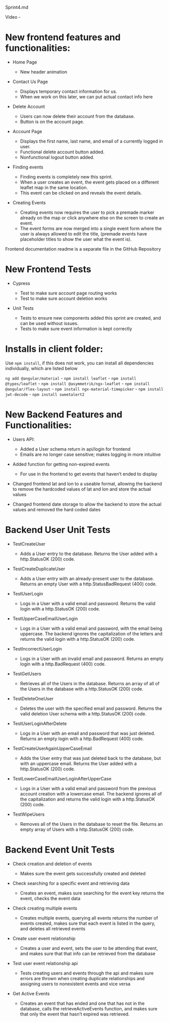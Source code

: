 Sprint4.md

Video -

# New frontend features and functionalities:
- Home Page
	- New header animation
 - Contact Us Page
    - Displays temporary contact information for us.
    - When we work on this later, we can put actual contact info here
    
- Delete Account
    - Users can now delete their account from the database.
    - Button is on the account page.

-   Account Page
    - Displays the first name, last name, and email of a currently logged in user.
    - Functional delete account button added.
    - Nonfunctional logout button added.
    

-   Finding events
    - Finding events is completely new this sprint.
	- When a user creates an event, the event gets placed on a different leaflet 	   map in the same location.
    - This event can be clicked on and reveals the event details.
    

-   Creating Events
    - Creating events now requires the user to pick a premade marker already on the map or click anywhere else on the screen to create an event.
    - The event forms are now merged into a single event form where the user is always allowed to edit the title, (premade events have placeholder titles to show the user what the event is).
    

  Frontend documentation readme is a separate file in the GitHub Repository

  

# New Frontend Tests

-   Cypress
    -  Test to make sure account page routing works
    -   Test to make sure account deletion works
    
-   Unit Tests
    -   Tests to ensure new components added this sprint are created, and can be used without issues.
    -   Tests to make sure event information is kept correctly
    

# Installs in client folder:

Use `npm install`, if this does not work, you can install all dependencies individually, which are listed below

`ng add @angular/material` - `npm install leaflet` - `npm install @types/leaflet` - `npm install @asymmetrik/ngx-leaflet` - `npm install @angular/flex-layout` - `npm install ngx-material-timepicker` - `npm install jwt-decode` - `npm install sweetalert2`

# New Backend Features and Functionalities:

-   Users API:
    -   Added a User schema return in api/login for frontend
    -   Emails are no longer case sensitive; makes logging in more intuitive
    
-   Added function for getting non-expired events
    -   For use in the frontend to get events that haven’t ended to display
    
-   Changed frontend lat and lon to a useable format, allowing the backend to remove the hardcoded values of lat and lon and store the actual values
    
-   Changed frontend date storage to allow the backend to store the actual values and removed the hard coded dates

# Backend User Unit Tests

-   TestCreateUser
    -   Adds a User entry to the database. Returns the User added with a http.StatusOK (200) code.
    
-   TestCreateDuplicateUser
    -   Adds a User entry with an already-present user to the database. Returns an empty User with a http.StatusBadRequest (400) code.
    
-   TestUserLogin
    -   Logs in a User with a valid email and password. Returns the valid login with a http.StatusOK (200) code.
    
-   TestUpperCaseEmailUserLogin
    -   Logs in a User with a valid email and password, with the email being uppercase. The backend ignores the capitalization of the letters and returns the valid login with a http.StatusOK (200) code.
    
-   TestIncorrectUserLogin
    -   Logs in a User with an invalid email and password. Returns an empty login with a http.BadRequest (400) code.
    
-   TestGetUsers
    -   Retrieves all of the Users in the database. Returns an array of all of the Users in the database with a http.StatusOK (200) code.
    
-   TestDeleteOneUser
    -   Deletes the user with the specified email and password. Returns the valid deletion User schema with a http.StatusOK (200) code.
    
-   TestUserLoginAfterDelete
    -   Logs in a User with an email and password that was just deleted. Returns an empty login with a http.BadRequest (400) code.
    
-   TestCreateUserAgainUpperCaseEmail
    -   Adds the User entry that was just deleted back to the database, but with an uppercase email. Returns the User added with a http.StatusOK (200) code.
    
-   TestLowerCaseEmailUserLoginAfterUpperCase
    -   Logs in a User with a valid email and password from the previous account creation with a lowercase email. The backend ignores all of the capitalization and returns the valid login with a http.StatusOK (200) code.
    
-   TestWipeUsers
    -   Removes all of the Users in the database to reset the file. Returns an empty array of Users with a http.StatusOK (200) code.
    

  

# Backend Event Unit Tests

-   Check creation and deletion of events
    -   Makes sure the event gets successfully created and deleted
    
-   Check searching for a specific event and retrieving data
    -   Creates an event, makes sure searching for the event key returns the event, checks the event data
    
-   Check creating multiple events
    -   Creates multiple events, querying all events returns the number of events created, makes sure that each event is listed in the query, and deletes all retrieved events
    
-   Create user event relationship
    -   Creates a user and event, sets the user to be attending that event, and makes sure that that info can be retrieved from the database
    
-   Test user event relationship api
    -   Tests creating users and events through the api and makes sure errors are thrown when creating duplicate relationships and assigning users to nonexistent events and vice versa
    
-   Get Active Events
    -   Creates an event that has ended and one that has not in the database, calls the retrieveActiveEvents function, and makes sure that only the event that hasn’t expired was retrieved.
<!--stackedit_data:
eyJoaXN0b3J5IjpbLTE0NDkzNzQyOTJdfQ==
-->
